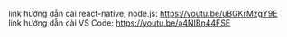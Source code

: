 link hướng dẫn cài react-native, node.js: https://youtu.be/uBGKrMzgY9E <br/>
link hướng dẫn cài VS Code: https://youtu.be/a4NIBn44FSE <br/>
